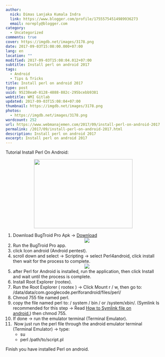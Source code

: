 ```yaml
---
author:
  nick: Dimas Lanjaka Kumala Indra
  link: https://www.blogger.com/profile/17555754514989936273
  email: noreply@blogger.com
category:
  - Uncategorized
comments: true
cover: https://imgdb.net/images/3178.png
date: 2017-09-03T15:08:00.000+07:00
lang: en
location: ""
modified: 2017-09-03T15:08:04.012+07:00
subtitle: Install perl on android 2017
tags:
  - Android
  - Tips & Tricks
title: Install perl on android 2017
type: post
uuid: 95238ea0-8128-4888-882c-295bcebb9381
webtitle: WMI Gitlab
updated: 2017-09-03T15:08:04+07:00
thumbnail: https://imgdb.net/images/3178.png
photos:
  - https://imgdb.net/images/3178.png
wordcount: 252
url: https://www.webmanajemen.com/2017/09/install-perl-on-android-2017.html
permalink: /2017/09/install-perl-on-android-2017.html
description: Install perl on android 2017
excerpt: Install perl on android 2017
---
```


Tutorial Install Perl On Android:<br><div class="separator" style="clear: both; text-align: center;"><a href="https://imgdb.net/images/3178.png" imageanchor="1" style="margin-left: 1em; margin-right: 1em;" rel="noopener noreferer nofollow"><img border="0" data-original-height="321" data-original-width="458" height="224" src="https://imgdb.net/images/3178.png" width="320"></a></div><ol><li>Download BugTroid Pro Apk -&gt;&nbsp;<a alt="BugTroid Pro" href="https://www.dropbox.com/s/97g97bg14gyinaa/Bugtroid%20Pentesting%20PRO%20v5.0.1%5BBala%20Kurawa%5D%20.apk?dl=1" rel="noopener noreferer nofollow" title="BugTroid Pro">Download</a>&nbsp;<div class="separator" style="clear: both; text-align: center;"><a href="https://imgdb.net/images/3177.png" imageanchor="1" style="margin-left: 1em; margin-right: 1em;" rel="noopener noreferer nofollow"><img border="0" data-original-height="300" data-original-width="300" src="https://imgdb.net/images/3177.png"></a></div></li><li>Run the BugTroid Pro app.&nbsp;</li><li>click Icon android (Android pentest).</li><li>scroll down and select -&gt; Scripting -&gt; select Perl4android, click install then wait for the process to complete.<div class="separator" style="clear: both; text-align: center;"><a href="https://imgdb.net/images/3176.jpg" imageanchor="1" style="margin-left: 1em; margin-right: 1em;" rel="noopener noreferer nofollow"><img border="0" data-original-height="256" data-original-width="256" src="https://imgdb.net/images/3176.jpg"></a></div></li><li>after Perl for Android is installed, run the application, then click Install and wait until the process is complete.</li><li>Install Root Explorer (rootex).</li><li>Run the Root Explorer ( rootex ) -&gt; Click Mount r / w, then go to: /data/data/com.googlecode.perlforandroid/files/perl/</li><li>Chmod 755 file named perl.</li><li>copy the file named perl to: / system / bin / or /system/xbin/. (Symlink Is recommended for this step -&gt; Read&nbsp;<a href="https://web-manajemen.blogspot.com/p/search.html?q=symlink+file+android">How to Symlink file on android.</a>)&nbsp;then&nbsp;chmod 755.</li><li>If done -&gt; run the emulator terminal (Terminal Emulator).</li><li>&nbsp;Now just run the perl file through the android emulator terminal (Terminal Emulator) -&gt; type: <ul><li>su</li><li>perl /path/to/script.pl</li></ul></li></ol>Finish you have installed Perl on android.